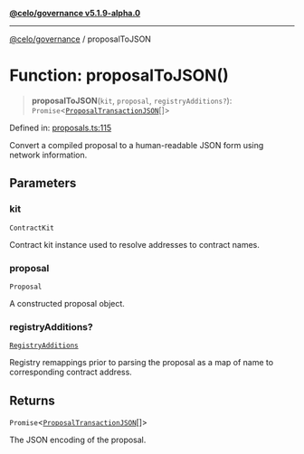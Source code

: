 [**@celo/governance v5.1.9-alpha.0**](../README.md)

***

[@celo/governance](../README.md) / proposalToJSON

# Function: proposalToJSON()

> **proposalToJSON**(`kit`, `proposal`, `registryAdditions?`): `Promise`\<[`ProposalTransactionJSON`](../interfaces/ProposalTransactionJSON.md)[]\>

Defined in: [proposals.ts:115](https://github.com/celo-org/developer-tooling/blob/master/packages/sdk/governance/src/proposals.ts#L115)

Convert a compiled proposal to a human-readable JSON form using network information.

## Parameters

### kit

`ContractKit`

Contract kit instance used to resolve addresses to contract names.

### proposal

`Proposal`

A constructed proposal object.

### registryAdditions?

[`RegistryAdditions`](../interfaces/RegistryAdditions.md)

Registry remappings prior to parsing the proposal as a map of name to corresponding contract address.

## Returns

`Promise`\<[`ProposalTransactionJSON`](../interfaces/ProposalTransactionJSON.md)[]\>

The JSON encoding of the proposal.

